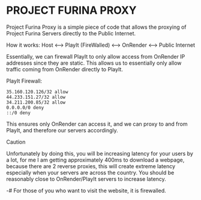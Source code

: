 # PROJECT FURINA PROXY
Project Furina Proxy is a simple piece of code that allows the proxying of Project Furina Servers directly to the Public Internet.

How it works:
Host <--> PlayIt (FireWalled) <--> OnRender <--> Public Internet

Essentially, we can firewall PlayIt to only allow access from OnRender IP addresses since they are static. This allows us to essentially only allow traffic coming from OnRender directly to PlayIt.

PlayIt Firewall:
```
35.160.120.126/32 allow
44.233.151.27/32 allow
34.211.200.85/32 allow
0.0.0.0/0 deny
::/0 deny
```
This ensures only OnRender can access it, and we can proxy to and from PlayIt, and therefore our servers accordingly.

> [!CAUTION]
> Unfortunately by doing this, you will be increasing latency for your users by a lot, for me I am getting approximately 400ms to download a webpage, because there are 2 reverse proxies, this will create extreme latency especially when your servers are across the country. You should be reasonably close to OnRender/PlayIt servers to increase latency.

-# For those of you who want to visit the website, it is firewalled.
